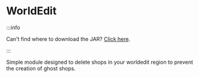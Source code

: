 # WorldEdit

:::info

Can't find where to download the JAR? [Click here](../faq/where-addons-compacts-at.md).

:::

Simple module designed to delete shops in your worldedit region to prevent the creation of ghost shops.
